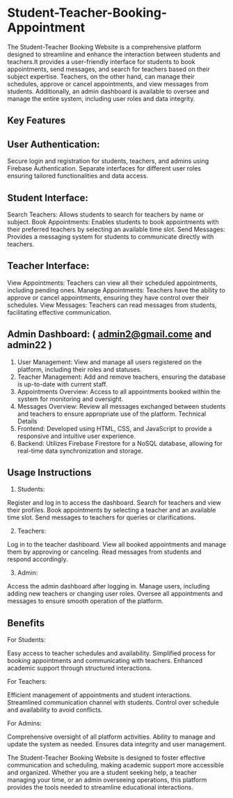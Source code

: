 # Student-Teacher-Booking-Appointment
The Student-Teacher Booking Website is a comprehensive platform designed to streamline and enhance the interaction between students and teachers.It provides a user-friendly interface for students to book appointments, send messages, and search for teachers based on their subject expertise. Teachers, on the other hand, can manage their schedules, approve or cancel appointments, and view messages from students. Additionally, an admin dashboard is available to oversee and manage the entire system, including user roles and data integrity.

## Key Features

## User Authentication:

Secure login and registration for students, teachers, and admins using Firebase Authentication.
Separate interfaces for different user roles ensuring tailored functionalities and data access.

## Student Interface:

Search Teachers: Allows students to search for teachers by name or subject.
Book Appointments: Enables students to book appointments with their preferred teachers by selecting an available time slot.
Send Messages: Provides a messaging system for students to communicate directly with teachers.

## Teacher Interface:

View Appointments: Teachers can view all their scheduled appointments, including pending ones.
Manage Appointments: Teachers have the ability to approve or cancel appointments, ensuring they have control over their schedules.
View Messages: Teachers can read messages from students, facilitating effective communication.

## Admin Dashboard: ( admin2@gmail.come and admin22 )

1. User Management: View and manage all users registered on the platform, including their roles and statuses.
2. Teacher Management: Add and remove teachers, ensuring the database is up-to-date with current staff.
3. Appointments Overview: Access to all appointments booked within the system for monitoring and oversight.
4. Messages Overview: Review all messages exchanged between students and teachers to ensure appropriate use of the platform.
Technical Details
5. Frontend: Developed using HTML, CSS, and JavaScript to provide a responsive and intuitive user experience.
6. Backend: Utilizes Firebase Firestore for a NoSQL database, allowing for real-time data synchronization and storage.

## Usage Instructions
1. Students:

Register and log in to access the dashboard.
Search for teachers and view their profiles.
Book appointments by selecting a teacher and an available time slot.
Send messages to teachers for queries or clarifications.

2. Teachers:

Log in to the teacher dashboard.
View all booked appointments and manage them by approving or canceling.
Read messages from students and respond accordingly.

3. Admin:

Access the admin dashboard after logging in.
Manage users, including adding new teachers or changing user roles.
Oversee all appointments and messages to ensure smooth operation of the platform.

## Benefits
For Students:

Easy access to teacher schedules and availability.
Simplified process for booking appointments and communicating with teachers.
Enhanced academic support through structured interactions.

For Teachers:

Efficient management of appointments and student interactions.
Streamlined communication channel with students.
Control over schedule and availability to avoid conflicts.

For Admins:

Comprehensive oversight of all platform activities.
Ability to manage and update the system as needed.
Ensures data integrity and user management.


The Student-Teacher Booking Website is designed to foster effective communication and scheduling, making academic support more accessible and organized. Whether you are a student seeking help, a teacher managing your time, or an admin overseeing operations, this platform provides the tools needed to streamline educational interactions.
